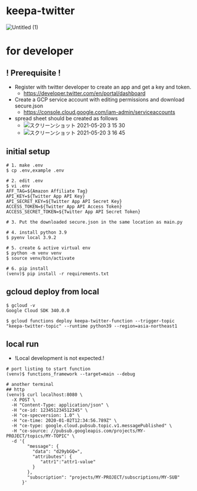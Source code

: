 # keepa-twitter

![Untitled (1)](https://user-images.githubusercontent.com/37532269/118865910-6d5d8380-b91c-11eb-82fb-613a4fbbed21.png)


# for developer

## ! Prerequisite !

- Register with twitter developer to create an app and get a key and token.
  - https://developer.twitter.com/en/portal/dashboard
- Create a GCP service account with editing permissions and download secure.json
  - https://console.cloud.google.com/iam-admin/serviceaccounts
- spread sheet should be created as follows
  - ![スクリーンショット 2021-05-20 3 15 30](https://user-images.githubusercontent.com/37532269/118864006-7fd6bd80-b91a-11eb-8494-1c99ee6da168.png)
  - ![スクリーンショット 2021-05-20 3 16 45](https://user-images.githubusercontent.com/37532269/118864013-836a4480-b91a-11eb-9807-f5a27d2cd3ec.png)
 

## initial setup
```
# 1. make .env
$ cp .env,example .env

# 2. edit .env
$ vi .env
AFF_TAG=${Amazon Affiliate Tag}
API_KEY=${Twitter App API Key}
API_SECRET_KEY=${Twitter App API Secret Key}
ACCESS_TOKEN=${Twitter App API Access Token}
ACCESS_SECRET_TOKEN=${Twitter App API Secret Token}

# 3. Put the downloaded secure.json in the same location as main.py

# 4. install python 3.9
$ pyenv local 3.9.2

# 5. create & active virtual env
$ python -m venv venv
$ source venv/bin/activate

# 6. pip install
(venv)$ pip install -r requirements.txt
```


## gcloud deploy from local

```
$ gcloud -v
Google Cloud SDK 340.0.0

$ gcloud functions deploy keepa-twitter-function --trigger-topic "keepa-twitter-topic" --runtime python39 --region=asia-northeast1
```


## local run

- !Local development is not expected.!

```
# port listing to start function
(venv)$ functions_framework --target=main --debug

# another terminal
## http
(venv)$ curl localhost:8080 \
  -X POST \
  -H "Content-Type: application/json" \
  -H "ce-id: 123451234512345" \
  -H "ce-specversion: 1.0" \
  -H "ce-time: 2020-01-02T12:34:56.789Z" \
  -H "ce-type: google.cloud.pubsub.topic.v1.messagePublished" \
  -H "ce-source: //pubsub.googleapis.com/projects/MY-PROJECT/topics/MY-TOPIC" \
  -d '{
        "message": {
          "data": "d29ybGQ=",
          "attributes": {
             "attr1":"attr1-value"
          }
        },
        "subscription": "projects/MY-PROJECT/subscriptions/MY-SUB"
      }'
```
